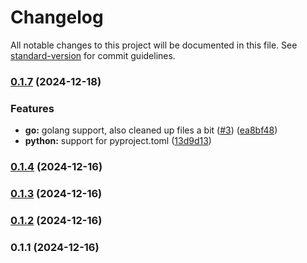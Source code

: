 # Changelog

All notable changes to this project will be documented in this file. See [standard-version](https://github.com/conventional-changelog/standard-version) for commit guidelines.

### [0.1.7](https://github.com/sammcj/mcp-package-version/compare/v0.1.6...v0.1.7) (2024-12-18)


### Features

* **go:** golang support, also cleaned up files a bit ([#3](https://github.com/sammcj/mcp-package-version/issues/3)) ([ea8bf48](https://github.com/sammcj/mcp-package-version/commit/ea8bf48fd5db29ea7b3bde390d2f9c306d24a337))
* **python:** support for pyproject.toml ([13d9d13](https://github.com/sammcj/mcp-package-version/commit/13d9d13f51c9d745ca518814df198d46ff2d85fd))

### [0.1.4](https://github.com/sammcj/mcp-package-version/compare/v0.1.3...v0.1.4) (2024-12-16)

### [0.1.3](https://github.com/sammcj/mcp-package-version/compare/v0.1.1...v0.1.3) (2024-12-16)

### [0.1.2](https://github.com/sammcj/mcp-package-version/compare/v0.1.1...v0.1.2) (2024-12-16)

### 0.1.1 (2024-12-16)
